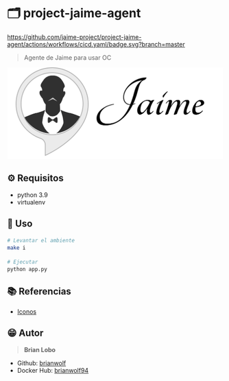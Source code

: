 # :card_index_dividers: project-jaime-agent

https://github.com/jaime-project/project-jaime-agent/actions/workflows/cicd.yaml/badge.svg?branch=master

> Agente de Jaime para usar OC

![alt](img/logo-negro.png)

## :gear: Requisitos

* python 3.9
* virtualenv

## :tada: Uso

```bash
# Levantar el ambiente
make i

# Ejecutar
python app.py
```

## :books: Referencias

* [Iconos](https://github.com/ikatyang/emoji-cheat-sheet/blob/master/README.md)

## :grin: Autor

> **Brian Lobo**

* Github: [brianwolf](https://github.com/brianwolf)
* Docker Hub:  [brianwolf94](https://hub.docker.com/u/brianwolf94)
